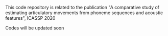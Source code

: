 This code repository is related to the publication "A comparative study of estimating articulatory movements from phoneme sequences and acoustic features", ICASSP 2020

Codes will be updated soon
